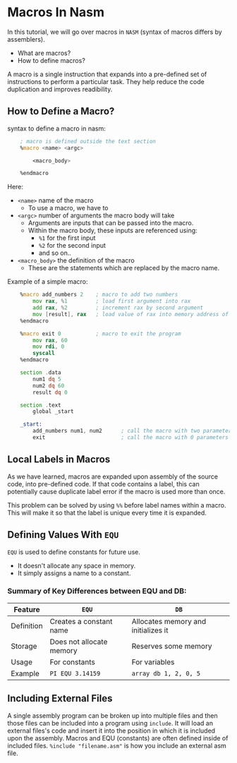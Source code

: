 # Macros In Nasm
In this tutorial, we will go over macros in `NASM` (syntax of macros differs by assemblers).
- What are macros?
- How to define macros?

A macro is a single instruction that expands into a pre-defined set of instructions to perform a particular task.
They help reduce the code duplication and improves readibility.

## How to Define a Macro?
syntax to define a macro in nasm:
```asm
    ; macro is defined outside the text section
    %macro <name> <argc>

        <macro_body>

    %endmacro
```
Here:
- `<name>` name of the macro
  - To use a macro, we have to
- `<argc>` number of arguments the macro body will take
  - Arguments are inputs that can be passed into the macro.
  - Within the macro body, these inputs are referenced using:
    - `%1` for the first input
    - `%2` for the second input
    - and so on..
- `<macro_body>` the definition of the macro
  - These are the statements which are replaced by the macro name.

Example of a simple macro:
```asm
    %macro add_numbers 2    ; macro to add two numbers
        mov rax, %1         ; load first argument into rax
        add rax, %2         ; increment rax by second argument
        mov [result], rax   ; load value of rax into memory address of result
    %endmacro

    %macro exit 0           ; macro to exit the program
        mov rax, 60
        mov rdi, 0
        syscall
    %endmacro

    section .data
        num1 dq 5
        num2 dq 60
        result dq 0

    section .text
        global _start

    _start:
        add_numbers num1, num2      ; call the macro with two parameters
        exit                        ; call the macro with 0 parameters
```
## Local Labels in Macros
As we have learned, macros are expanded upon assembly of the source code, into pre-defined code. If that code contains a label, this can potentially cause duplicate label error if the macro is used more than once.

This problem can be solved by using `%%` before label names within a macro. This will make it so that the label is unique every time it is expanded.

## Defining Values With `EQU`
`EQU` is used to define constants for future use.
- It doesn't allocate any space in memory.
- It simply assigns a name to a constant.

### Summary of Key Differences between EQU and DB:
| Feature   | `EQU`                   | `DB`                                |
|-----------|-------------------------|-------------------------------------|
|Definition | Creates a constant name | Allocates memory and initializes it |
|Storage    | Does not allocate memory| Reserves some memory                |
|Usage      | For constants           | For variables                       |
|Example    | `PI EQU 3.14159`        | `array db 1, 2, 0, 5`               |

## Including External Files
A single assembly program can be broken up into multiple files and then those files can be included into a program using `include`. It will load an external files's code and insert it into the position in which it is included upon the assembly.
Macros and EQU (constants) are often defined inside of included files.
`%include "filename.asm"` is how you include an external asm file.
